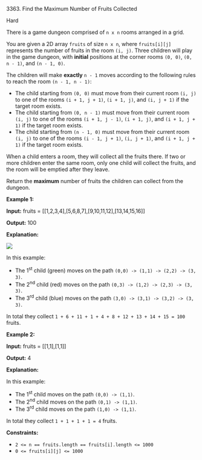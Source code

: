 3363\. Find the Maximum Number of Fruits Collected

Hard

There is a game dungeon comprised of `n x n` rooms arranged in a grid.

You are given a 2D array `fruits` of size `n x n`, where `fruits[i][j]` represents the number of fruits in the room `(i, j)`. Three children will play in the game dungeon, with **initial** positions at the corner rooms `(0, 0)`, `(0, n - 1)`, and `(n - 1, 0)`.

The children will make **exactly** `n - 1` moves according to the following rules to reach the room `(n - 1, n - 1)`:

*   The child starting from `(0, 0)` must move from their current room `(i, j)` to one of the rooms `(i + 1, j + 1)`, `(i + 1, j)`, and `(i, j + 1)` if the target room exists.
*   The child starting from `(0, n - 1)` must move from their current room `(i, j)` to one of the rooms `(i + 1, j - 1)`, `(i + 1, j)`, and `(i + 1, j + 1)` if the target room exists.
*   The child starting from `(n - 1, 0)` must move from their current room `(i, j)` to one of the rooms `(i - 1, j + 1)`, `(i, j + 1)`, and `(i + 1, j + 1)` if the target room exists.

When a child enters a room, they will collect all the fruits there. If two or more children enter the same room, only one child will collect the fruits, and the room will be emptied after they leave.

Return the **maximum** number of fruits the children can collect from the dungeon.

**Example 1:**

**Input:** fruits = [[1,2,3,4],[5,6,8,7],[9,10,11,12],[13,14,15,16]]

**Output:** 100

**Explanation:**

![](https://assets.leetcode.com/uploads/2024/10/15/example_1.gif)

In this example:

*   The 1<sup>st</sup> child (green) moves on the path `(0,0) -> (1,1) -> (2,2) -> (3, 3)`.
*   The 2<sup>nd</sup> child (red) moves on the path `(0,3) -> (1,2) -> (2,3) -> (3, 3)`.
*   The 3<sup>rd</sup> child (blue) moves on the path `(3,0) -> (3,1) -> (3,2) -> (3, 3)`.

In total they collect `1 + 6 + 11 + 1 + 4 + 8 + 12 + 13 + 14 + 15 = 100` fruits.

**Example 2:**

**Input:** fruits = [[1,1],[1,1]]

**Output:** 4

**Explanation:**

In this example:

*   The 1<sup>st</sup> child moves on the path `(0,0) -> (1,1)`.
*   The 2<sup>nd</sup> child moves on the path `(0,1) -> (1,1)`.
*   The 3<sup>rd</sup> child moves on the path `(1,0) -> (1,1)`.

In total they collect `1 + 1 + 1 + 1 = 4` fruits.

**Constraints:**

*   `2 <= n == fruits.length == fruits[i].length <= 1000`
*   `0 <= fruits[i][j] <= 1000`